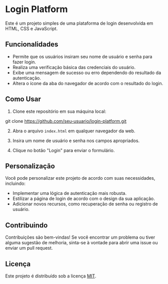 # Login Platform

Este é um projeto simples de uma plataforma de login desenvolvida em HTML, CSS e JavaScript.

## Funcionalidades

- Permite que os usuários insiram seu nome de usuário e senha para fazer login.
- Realiza uma verificação básica das credenciais do usuário.
- Exibe uma mensagem de sucesso ou erro dependendo do resultado da autenticação.
- Altera o ícone da aba do navegador de acordo com o resultado do login.

## Como Usar

1. Clone este repositório em sua máquina local:

git clone https://github.com/seu-usuario/login-platform.git


2. Abra o arquivo `index.html` em qualquer navegador da web.

3. Insira um nome de usuário e senha nos campos apropriados.

4. Clique no botão "Login" para enviar o formulário.

## Personalização

Você pode personalizar este projeto de acordo com suas necessidades, incluindo:

- Implementar uma lógica de autenticação mais robusta.
- Estilizar a página de login de acordo com o design da sua aplicação.
- Adicionar novos recursos, como recuperação de senha ou registro de usuário.

## Contribuindo

Contribuições são bem-vindas! Se você encontrar um problema ou tiver alguma sugestão de melhoria, sinta-se à vontade para abrir uma issue ou enviar um pull request.

## Licença

Este projeto é distribuído sob a licença [MIT](LICENSE).
